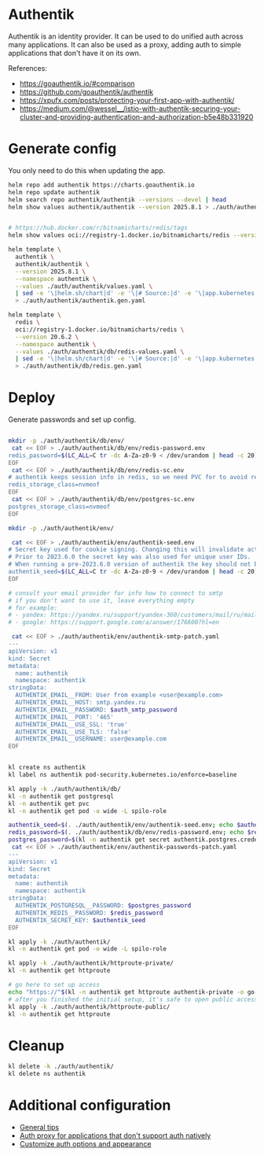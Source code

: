 
# Authentik

Authentik is an identity provider.
It can be used to do unified auth across many applications.
It can also be used as a proxy, adding auth to simple applications that don't have it on its own.

References:
- https://goauthentik.io/#comparison
- https://github.com/goauthentik/authentik
- https://xpufx.com/posts/protecting-your-first-app-with-authentik/
- https://medium.com/@wessel__/istio-with-authentik-securing-your-cluster-and-providing-authentication-and-authorization-b5e48b331920

# Generate config

You only need to do this when updating the app.

```bash
helm repo add authentik https://charts.goauthentik.io
helm repo update authentik
helm search repo authentik/authentik --versions --devel | head
helm show values authentik/authentik --version 2025.8.1 > ./auth/authentik/default-values.yaml
```

```bash

# https://hub.docker.com/r/bitnamicharts/redis/tags
helm show values oci://registry-1.docker.io/bitnamicharts/redis --version 20.6.2 > ./auth/authentik/redis-default-values.yaml

helm template \
  authentik \
  authentik/authentik \
  --version 2025.8.1 \
  --namespace authentik \
  --values ./auth/authentik/values.yaml \
  | sed -e '\|helm.sh/chart|d' -e '\|# Source:|d' -e '\|app.kubernetes.io/managed-by|d' -e '\|app.kubernetes.io/part-of|d' -e '\|app.kubernetes.io/version|d' \
  > ./auth/authentik/authentik.gen.yaml

helm template \
  redis \
  oci://registry-1.docker.io/bitnamicharts/redis \
  --version 20.6.2 \
  --namespace authentik \
  --values ./auth/authentik/db/redis-values.yaml \
  | sed -e '\|helm.sh/chart|d' -e '\|# Source:|d' -e '\|app.kubernetes.io/managed-by|d' -e '\|app.kubernetes.io/part-of|d' -e '\|app.kubernetes.io/version|d' -e 's/redis-data/data/' \
  > ./auth/authentik/db/redis.gen.yaml

```

# Deploy

Generate passwords and set up config.

```bash

mkdir -p ./auth/authentik/db/env/
 cat << EOF > ./auth/authentik/db/env/redis-password.env
redis_password=$(LC_ALL=C tr -dc A-Za-z0-9 < /dev/urandom | head -c 20)
EOF
 cat << EOF > ./auth/authentik/db/env/redis-sc.env
# authentik keeps session info in redis, so we need PVC for to avoid resetting sessions on restart
redis_storage_class=nvmeof
EOF
 cat << EOF > ./auth/authentik/db/env/postgres-sc.env
postgres_storage_class=nvmeof
EOF

mkdir -p ./auth/authentik/env/

 cat << EOF > ./auth/authentik/env/authentik-seed.env
# Secret key used for cookie signing. Changing this will invalidate active sessions.
# Prior to 2023.6.0 the secret key was also used for unique user IDs.
# When running a pre-2023.6.0 version of authentik the key should not be changed after the first install.
authentik_seed=$(LC_ALL=C tr -dc A-Za-z0-9 < /dev/urandom | head -c 20)
EOF

# consult your email provider for info how to connect to smtp
# if you don't want to use it, leave everything empty
# for example:
# - yandex: https://yandex.ru/support/yandex-360/customers/mail/ru/mail-clients/others.html#smtpsetting
# - google: https://support.google.com/a/answer/176600?hl=en

 cat << EOF > ./auth/authentik/env/authentik-smtp-patch.yaml
---
apiVersion: v1
kind: Secret
metadata:
  name: authentik
  namespace: authentik
stringData:
  AUTHENTIK_EMAIL__FROM: User from example <user@example.com>
  AUTHENTIK_EMAIL__HOST: smtp.yandex.ru
  AUTHENTIK_EMAIL__PASSWORD: $auth_smtp_password
  AUTHENTIK_EMAIL__PORT: '465'
  AUTHENTIK_EMAIL__USE_SSL: 'true'
  AUTHENTIK_EMAIL__USE_TLS: 'false'
  AUTHENTIK_EMAIL__USERNAME: user@example.com
EOF

```

```bash

kl create ns authentik
kl label ns authentik pod-security.kubernetes.io/enforce=baseline

kl apply -k ./auth/authentik/db/
kl -n authentik get postgresql
kl -n authentik get pvc
kl -n authentik get pod -o wide -L spilo-role

authentik_seed=$(. ./auth/authentik/env/authentik-seed.env; echo $authentik_seed)
redis_password=$(. ./auth/authentik/db/env/redis-password.env; echo $redis_password)
postgres_password=$(kl -n authentik get secret authentik.postgres.credentials.postgresql.acid.zalan.do --template='{{.data.password | base64decode | printf "%s\n" }}')
 cat << EOF > ./auth/authentik/env/authentik-passwords-patch.yaml
---
apiVersion: v1
kind: Secret
metadata:
  name: authentik
  namespace: authentik
stringData:
  AUTHENTIK_POSTGRESQL__PASSWORD: $postgres_password
  AUTHENTIK_REDIS__PASSWORD: $redis_password
  AUTHENTIK_SECRET_KEY: $authentik_seed
EOF

kl apply -k ./auth/authentik/
kl -n authentik get pod -o wide -L spilo-role

kl apply -k ./auth/authentik/httproute-private/
kl -n authentik get httproute

# go here to set up access
echo "https://"$(kl -n authentik get httproute authentik-private -o go-template --template "{{ (index .spec.hostnames 0)}}")/if/flow/initial-setup/
# after you finished the initial setup, it's safe to open public access to authentik
kl apply -k ./auth/authentik/httproute-public/
kl -n authentik get httproute

```

# Cleanup

```bash
kl delete -k ./auth/authentik/
kl delete ns authentik
```

# Additional configuration

- [General tips](./tips.md)
- [Auth proxy for applications that don't support auth natively](./proxy.md)
- [Customize auth options and appearance](./flow-configuration.md)
